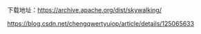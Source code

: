 



下载地址：https://archive.apache.org/dist/skywalking/

https://blog.csdn.net/chengqwertyuiop/article/details/125065633